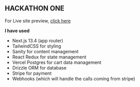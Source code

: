 ## HACKATHON ONE

For Live site preview, [click here](https://ecom-marketplace.vercel.app/)

**I have used**

- Next.js 13.4 (app router)
- TailwindCSS for styling
- Sanity for content management
- React Redux for state management
- Vercel Postgres for cart data management
- Drizzle ORM for database
- Stripe for payment
- Webhooks (which will handle the calls coming from stripe)

